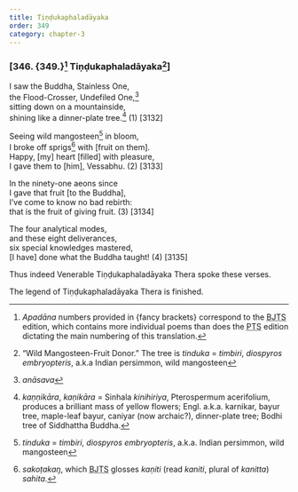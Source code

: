 ```yaml
---
title: Tiṇḍukaphaladāyaka
order: 349
category: chapter-3
---
```


### \[346. {349.}[^1] Tiṇḍukaphaladāyaka[^2]\]

I saw the Buddha, Stainless One,  
the Flood-Crosser, Undefiled One,[^3]  
sitting down on a mountainside,  
shining like a dinner-plate tree.[^4] (1) \[3132\]

Seeing wild mangosteen[^5] in bloom,  
I broke off sprigs[^6] with \[fruit on them\].  
Happy, \[my\] heart \[filled\] with pleasure,  
I gave them to \[him\], Vessabhu. (2) \[3133\]

In the ninety-one aeons since  
I gave that fruit \[to the Buddha\],  
I’ve come to know no bad rebirth:  
that is the fruit of giving fruit. (3) \[3134\]

The four analytical modes,  
and these eight deliverances,  
six special knowledges mastered,  
\[I have\] done what the Buddha taught! (4) \[3135\]

Thus indeed Venerable Tiṇḍukaphaladāyaka Thera spoke these verses.

The legend of Tiṇḍukaphaladāyaka Thera is finished.

[^1]: *Apadāna* numbers provided in {fancy brackets} correspond to the <abbr title="Buddha Jayanthi Tripitaka Series">BJTS</abbr> edition, which contains more individual poems than does the <abbr title="Pali Text Society">PTS</abbr> edition dictating the main numbering of this translation.

[^2]: “Wild Mangosteen-Fruit Donor.” The tree is *tinduka* = *timbiri*, *diospyros embryopteris*, a.k.a Indian persimmon, wild mangosteen

[^3]: *anāsava*

[^4]: *kaṇṇikāra*, *kaṇikāra* = Sinhala *kinihiriya*, Pterospermum acerifolium, produces a brilliant mass of yellow flowers; Engl. a.k.a. karnikar, bayur tree, maple-leaf bayur, caniyar (now archaic?), dinner-plate tree; Bodhi tree of Siddhattha Buddha.

[^5]: *tinduka* = *timbiri*, *diospyros embryopteris*, a.k.a. Indian persimmon, wild mangosteen

[^6]: *sakoṭakaŋ*, which <abbr title="Buddha Jayanthi Tripitaka Series">BJTS</abbr> glosses *kaṇiti* (read *kaniti*, plural of *kanitta*) *sahita*.
